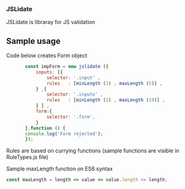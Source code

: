 ### JSLidate

JSLidate is libraray for JS validation

## Sample usage


Code below creates Form object

```javascript
       const impForm = new jslidate ({
           inputs: [{
               selector: '.input' ,
               rules   : [minLength (1) , maxLength (5)] ,
           } ,{
               selector: '.inpute' ,
               rules   : [minLength (2) , maxLength (19)] ,
           } ] ,
           form:{
               selector: '.form',
           }
       },function () {
       console.log('Form rejected');
       });
```

Rules are based on currying functions (sample functions are visible in RuleTypes.js file)

Sample maxLength function on ES6 syntax

```javascript
const maxLength = length => value => value.length <= length;
```